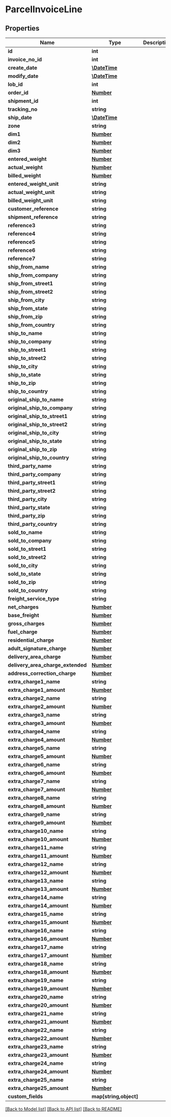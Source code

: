 # ParcelInvoiceLine

## Properties
Name | Type | Description | Notes
------------ | ------------- | ------------- | -------------
**id** | **int** |  | [optional] 
**invoice_no_id** | **int** |  | [optional] 
**create_date** | [**\DateTime**](\DateTime.md) |  | [optional] 
**modify_date** | [**\DateTime**](\DateTime.md) |  | [optional] 
**lob_id** | **int** |  | [optional] 
**order_id** | [**Number**](Number.md) |  | [optional] 
**shipment_id** | **int** |  | [optional] 
**tracking_no** | **string** |  | [optional] 
**ship_date** | [**\DateTime**](\DateTime.md) |  | [optional] 
**zone** | **string** |  | [optional] 
**dim1** | [**Number**](Number.md) |  | [optional] 
**dim2** | [**Number**](Number.md) |  | [optional] 
**dim3** | [**Number**](Number.md) |  | [optional] 
**entered_weight** | [**Number**](Number.md) |  | [optional] 
**actual_weight** | [**Number**](Number.md) |  | [optional] 
**billed_weight** | [**Number**](Number.md) |  | [optional] 
**entered_weight_unit** | **string** |  | [optional] 
**actual_weight_unit** | **string** |  | [optional] 
**billed_weight_unit** | **string** |  | [optional] 
**customer_reference** | **string** |  | [optional] 
**shipment_reference** | **string** |  | [optional] 
**reference3** | **string** |  | [optional] 
**reference4** | **string** |  | [optional] 
**reference5** | **string** |  | [optional] 
**reference6** | **string** |  | [optional] 
**reference7** | **string** |  | [optional] 
**ship_from_name** | **string** |  | [optional] 
**ship_from_company** | **string** |  | [optional] 
**ship_from_street1** | **string** |  | [optional] 
**ship_from_street2** | **string** |  | [optional] 
**ship_from_city** | **string** |  | [optional] 
**ship_from_state** | **string** |  | [optional] 
**ship_from_zip** | **string** |  | [optional] 
**ship_from_country** | **string** |  | [optional] 
**ship_to_name** | **string** |  | [optional] 
**ship_to_company** | **string** |  | [optional] 
**ship_to_street1** | **string** |  | [optional] 
**ship_to_street2** | **string** |  | [optional] 
**ship_to_city** | **string** |  | [optional] 
**ship_to_state** | **string** |  | [optional] 
**ship_to_zip** | **string** |  | [optional] 
**ship_to_country** | **string** |  | [optional] 
**original_ship_to_name** | **string** |  | [optional] 
**original_ship_to_company** | **string** |  | [optional] 
**original_ship_to_street1** | **string** |  | [optional] 
**original_ship_to_street2** | **string** |  | [optional] 
**original_ship_to_city** | **string** |  | [optional] 
**original_ship_to_state** | **string** |  | [optional] 
**original_ship_to_zip** | **string** |  | [optional] 
**original_ship_to_country** | **string** |  | [optional] 
**third_party_name** | **string** |  | [optional] 
**third_party_company** | **string** |  | [optional] 
**third_party_street1** | **string** |  | [optional] 
**third_party_street2** | **string** |  | [optional] 
**third_party_city** | **string** |  | [optional] 
**third_party_state** | **string** |  | [optional] 
**third_party_zip** | **string** |  | [optional] 
**third_party_country** | **string** |  | [optional] 
**sold_to_name** | **string** |  | [optional] 
**sold_to_company** | **string** |  | [optional] 
**sold_to_street1** | **string** |  | [optional] 
**sold_to_street2** | **string** |  | [optional] 
**sold_to_city** | **string** |  | [optional] 
**sold_to_state** | **string** |  | [optional] 
**sold_to_zip** | **string** |  | [optional] 
**sold_to_country** | **string** |  | [optional] 
**freight_service_type** | **string** |  | [optional] 
**net_charges** | [**Number**](Number.md) |  | [optional] 
**base_freight** | [**Number**](Number.md) |  | [optional] 
**gross_charges** | [**Number**](Number.md) |  | [optional] 
**fuel_charge** | [**Number**](Number.md) |  | [optional] 
**residential_charge** | [**Number**](Number.md) |  | [optional] 
**adult_signature_charge** | [**Number**](Number.md) |  | [optional] 
**delivery_area_charge** | [**Number**](Number.md) |  | [optional] 
**delivery_area_charge_extended** | [**Number**](Number.md) |  | [optional] 
**address_correction_charge** | [**Number**](Number.md) |  | [optional] 
**extra_charge1_name** | **string** |  | [optional] 
**extra_charge1_amount** | [**Number**](Number.md) |  | [optional] 
**extra_charge2_name** | **string** |  | [optional] 
**extra_charge2_amount** | [**Number**](Number.md) |  | [optional] 
**extra_charge3_name** | **string** |  | [optional] 
**extra_charge3_amount** | [**Number**](Number.md) |  | [optional] 
**extra_charge4_name** | **string** |  | [optional] 
**extra_charge4_amount** | [**Number**](Number.md) |  | [optional] 
**extra_charge5_name** | **string** |  | [optional] 
**extra_charge5_amount** | [**Number**](Number.md) |  | [optional] 
**extra_charge6_name** | **string** |  | [optional] 
**extra_charge6_amount** | [**Number**](Number.md) |  | [optional] 
**extra_charge7_name** | **string** |  | [optional] 
**extra_charge7_amount** | [**Number**](Number.md) |  | [optional] 
**extra_charge8_name** | **string** |  | [optional] 
**extra_charge8_amount** | [**Number**](Number.md) |  | [optional] 
**extra_charge9_name** | **string** |  | [optional] 
**extra_charge9_amount** | [**Number**](Number.md) |  | [optional] 
**extra_charge10_name** | **string** |  | [optional] 
**extra_charge10_amount** | [**Number**](Number.md) |  | [optional] 
**extra_charge11_name** | **string** |  | [optional] 
**extra_charge11_amount** | [**Number**](Number.md) |  | [optional] 
**extra_charge12_name** | **string** |  | [optional] 
**extra_charge12_amount** | [**Number**](Number.md) |  | [optional] 
**extra_charge13_name** | **string** |  | [optional] 
**extra_charge13_amount** | [**Number**](Number.md) |  | [optional] 
**extra_charge14_name** | **string** |  | [optional] 
**extra_charge14_amount** | [**Number**](Number.md) |  | [optional] 
**extra_charge15_name** | **string** |  | [optional] 
**extra_charge15_amount** | [**Number**](Number.md) |  | [optional] 
**extra_charge16_name** | **string** |  | [optional] 
**extra_charge16_amount** | [**Number**](Number.md) |  | [optional] 
**extra_charge17_name** | **string** |  | [optional] 
**extra_charge17_amount** | [**Number**](Number.md) |  | [optional] 
**extra_charge18_name** | **string** |  | [optional] 
**extra_charge18_amount** | [**Number**](Number.md) |  | [optional] 
**extra_charge19_name** | **string** |  | [optional] 
**extra_charge19_amount** | [**Number**](Number.md) |  | [optional] 
**extra_charge20_name** | **string** |  | [optional] 
**extra_charge20_amount** | [**Number**](Number.md) |  | [optional] 
**extra_charge21_name** | **string** |  | [optional] 
**extra_charge21_amount** | [**Number**](Number.md) |  | [optional] 
**extra_charge22_name** | **string** |  | [optional] 
**extra_charge22_amount** | [**Number**](Number.md) |  | [optional] 
**extra_charge23_name** | **string** |  | [optional] 
**extra_charge23_amount** | [**Number**](Number.md) |  | [optional] 
**extra_charge24_name** | **string** |  | [optional] 
**extra_charge24_amount** | [**Number**](Number.md) |  | [optional] 
**extra_charge25_name** | **string** |  | [optional] 
**extra_charge25_amount** | [**Number**](Number.md) |  | [optional] 
**custom_fields** | **map[string,object]** |  | [optional] 

[[Back to Model list]](../README.md#documentation-for-models) [[Back to API list]](../README.md#documentation-for-api-endpoints) [[Back to README]](../README.md)



